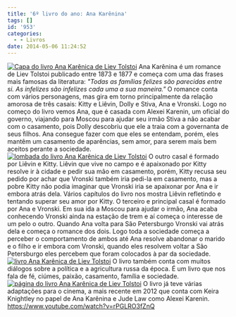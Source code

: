 ```yaml
---
title: '6º livro do ano: Ana Karênina'
tags: []
id: '953'
categories:
  - - Livros
date: 2014-05-06 11:24:52
---
```


[![Capa do livro Ana Karênica de Liev Tolstoi ](http://162.243.62.160/wp-content/uploads/2014/05/dsc02730.jpg?w=650)](http://162.243.62.160/wp-content/uploads/2014/05/dsc02730.jpg) Ana Karênina é um romance de Liev Tolstoi publicado entre 1873 e 1877 e começa com uma das frases mais famosas da literatura: _"Todas as famílias felizes são parecidas entre si. As infelizes são infelizes cada uma a sua maneira."_ O romance conta com vários personagens, mas gira em torno principalmente da relação amorosa de três casais: Kitty e Liêvin, Dolly e Stiva, Ana e Vronski. Logo no começo do livro vemos Ana, que é casada com Alexei Karenin, um oficial do governo, viajando para Moscou para ajudar seu irmão Stiva a não acabar com o casamento, pois Dolly descobriu que ele a traia com a governanta de seus filhos. Ana consegue fazer com que eles se entendam, porém, eles mantêm um casamento de aparências, sem amor, para serem mais bem aceitos perante a sociedade. [![lombada do livro Ana Karênica de Liev Tolstoi ](http://162.243.62.160/wp-content/uploads/2014/05/dsc02731.jpg?w=650)](http://162.243.62.160/wp-content/uploads/2014/05/dsc02731.jpg) O outro casal é formado por Liêvin e Kitty. Liêvin que vive no campo e é apaixonado por Kitty resolve ir à cidade e pedir sua mão em casamento, porém, Kitty recusa seu pedido por achar que Vronski também iria pedi-la em casamento, mas a pobre Kitty não podia imaginar que Vronski iria se apaixonar por Ana e ir embora atrás dela. Vários capítulos do livro nos mostra Liêvin refletindo e tentando superar seu amor por Kitty. O terceiro e principal casal é formado por Ana e Vronski. Em sua ida a Moscou para ajudar o irmão, Ana acaba conhecendo Vronski ainda na estação de trem e aí começa o interesse de um pelo o outro. Quando Ana volta para São Petersburgo Vronski vai atrás dela e começa o romance dos dois. Logo toda a sociedade começa a perceber o comportamento de ambos até Ana resolve abandonar o marido e o filho e ir embora com Vronski, quando eles resolvem voltar a São Petersburgo eles percebem que foram colocados à par da sociedade. [![livro Ana Karênica de Liev Tolstoi ](http://162.243.62.160/wp-content/uploads/2014/05/dsc02739.jpg?w=650)](http://162.243.62.160/wp-content/uploads/2014/05/dsc02739.jpg) O livro também conta com muitos diálogos sobre a política e a agricultura russa da época. É um livro que nos fala de fé, ciúmes, paixão, casamento, família e sociedade. [![página do livro Ana Karênica de Liev Tolstoi ](http://162.243.62.160/wp-content/uploads/2014/05/dsc02741.jpg?w=650)](http://162.243.62.160/wp-content/uploads/2014/05/dsc02741.jpg) O livro já teve várias adaptações para o cinema, a mais recente em 2012 que conta com Keira Knightley no papel de Ana Karênina e Jude Law como Alexei Karenin. https://www.youtube.com/watch?v=rPGLRO3fZnQ